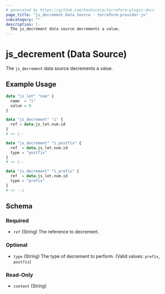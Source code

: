 ```yaml
---
# generated by https://github.com/hashicorp/terraform-plugin-docs
page_title: "js_decrement Data Source - terraform-provider-js"
subcategory: ""
description: |-
  The js_decrement data source decrements a value.
---
```


# js_decrement (Data Source)

The `js_decrement` data source decrements a value.

## Example Usage

```terraform
data "js_let" "num" {
  name  = "i"
  value = 0
}

data "js_decrement" "i" {
  ref = data.js_let.num.id
}
# => i--

data "js_decrement" "i_postfix" {
  ref  = data.js_let.num.id
  type = "postfix"
}
# => i--

data "js_decrement" "i_prefix" {
  ref  = data.js_let.num.id
  type = "prefix"
}
# => --i
```

<!-- schema generated by tfplugindocs -->
## Schema

### Required

- `ref` (String) The reference to decrement.

### Optional

- `type` (String) The type of decrement to perform. (Valid values: `prefix`, `postfix`)

### Read-Only

- `content` (String)

